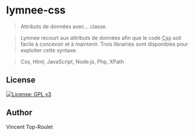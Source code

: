 # lymnee-css

> Attributs de données avec… classe.

> Lymnee recourt aux attributs de données afin que le code <abbr title="Cascading Styles Sheets">Css</abbr> soit facile à concevoir et à maintenir. Trois librairies sont disponibles pour exploiter cette syntaxe.

> Css, Html, JavaScript, Node.js, Php, XPath

## License

[![License: GPL v3](https://img.shields.io/badge/License-GPLv3-blue.svg)](https://www.gnu.org/licenses/gpl-3.0)

## Author

Vincent Top-Roulet
